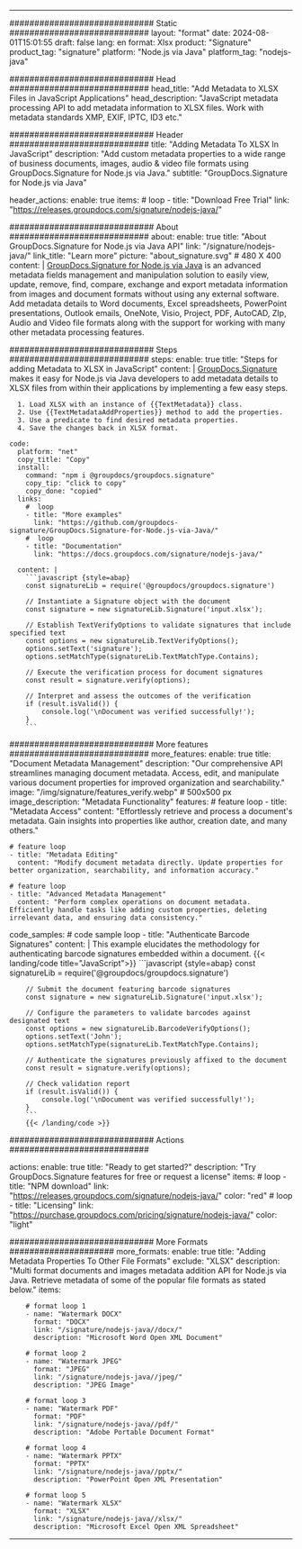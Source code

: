 



---
############################# Static ############################
layout: "format"
date:  2024-08-01T15:01:55
draft: false
lang: en
format: Xlsx
product: "Signature"
product_tag: "signature"
platform: "Node.js via Java"
platform_tag: "nodejs-java"

############################# Head ############################
head_title: "Add Metadata to XLSX Files in JavaScript Applications"
head_description: "JavaScript metadata processing API to add metadata information to XLSX files. Work with metadata standards XMP, EXIF, IPTC, ID3 etc."

############################# Header ############################
title: "Adding Metadata To XLSX In JavaScript" 
description: "Add custom metadata properties to a wide range of business documents, images, audio & video file formats using GroupDocs.Signature for Node.js via Java."
subtitle: "GroupDocs.Signature for Node.js via Java" 

header_actions:
  enable: true
  items:
    #  loop
    - title: "Download Free Trial"
      link: "https://releases.groupdocs.com/signature/nodejs-java/"
      
############################# About ############################
about:
    enable: true
    title: "About GroupDocs.Signature for Node.js via Java API"
    link: "/signature/nodejs-java/"
    link_title: "Learn more"
    picture: "about_signature.svg" # 480 X 400
    content: |
       [GroupDocs.Signature for Node.js via Java](/signature/nodejs-java/) is an advanced metadata fields management and manipulation solution to easily view, update, remove, find, compare, exchange and export metadata information from images and document formats without using any external software. Add metadata details to Word documents, Excel spreadsheets, PowerPoint presentations, Outlook emails, OneNote, Visio, Project, PDF, AutoCAD, ZIp, Audio and Video file formats along with the support for working with many other metadata processing features.

############################# Steps ############################
steps:
    enable: true
    title: "Steps for adding Metadata to XLSX in JavaScript"
    content: |
      [GroupDocs.Signature](/signature/nodejs-java/) makes it easy for Node.js via Java developers to add metadata details to XLSX files from within their applications by implementing a few easy steps.
      
      1. Load XLSX with an instance of {{TextMetadata}} class.
      2. Use {{TextMetadataAddProperties}} method to add the properties.
      3. Use a predicate to find desired metadata properties.
      4. Save the changes back in XLSX format.
   
    code:
      platform: "net"
      copy_title: "Copy"
      install:
        command: "npm i @groupdocs/groupdocs.signature"
        copy_tip: "click to copy"
        copy_done: "copied"
      links:
        #  loop
        - title: "More examples"
          link: "https://github.com/groupdocs-signature/GroupDocs.Signature-for-Node.js-via-Java/"
        #  loop
        - title: "Documentation"
          link: "https://docs.groupdocs.com/signature/nodejs-java/"
          
      content: |
        ```javascript {style=abap}
        const signatureLib = require('@groupdocs/groupdocs.signature')

        // Instantiate a Signature object with the document
        const signature = new signatureLib.Signature('input.xlsx');

        // Establish TextVerifyOptions to validate signatures that include specified text
        const options = new signatureLib.TextVerifyOptions();
        options.setText('signature');
        options.setMatchType(signatureLib.TextMatchType.Contains);

        // Execute the verification process for document signatures
        const result = signature.verify(options);

        // Interpret and assess the outcomes of the verification
        if (result.isValid()) {
            console.log('\nDocument was verified successfully!');
        }
        ```            

############################# More features ############################
more_features:
  enable: true
  title: "Document Metadata Management"
  description: "Our comprehensive API streamlines managing document metadata. Access, edit, and manipulate various document properties for improved organization and searchability."
  image: "/img/signature/features_verify.webp" # 500x500 px
  image_description: "Metadata Functionality"
  features:
    # feature loop
    - title: "Metadata Access"
      content: "Effortlessly retrieve and process a document's metadata. Gain insights into properties like author, creation date, and many others."

    # feature loop
    - title: "Metadata Editing"
      content: "Modify document metadata directly. Update properties for better organization, searchability, and information accuracy."

    # feature loop
    - title: "Advanced Metadata Management"
      content: "Perform complex operations on document metadata. Efficiently handle tasks like adding custom properties, deleting irrelevant data, and ensuring data consistency."
      
  code_samples:
    # code sample loop
    - title: "Authenticate Barcode Signatures"
      content: |
        This example elucidates the methodology for authenticating barcode signatures embedded within a document.
        {{< landing/code title="JavaScript">}}
        ```javascript {style=abap}
        const signatureLib = require('@groupdocs/groupdocs.signature')
        
        // Submit the document featuring barcode signatures
        const signature = new signatureLib.Signature('input.xlsx');

        // Configure the parameters to validate barcodes against designated text
        const options = new signatureLib.BarcodeVerifyOptions();
        options.setText('John');
        options.setMatchType(signatureLib.TextMatchType.Contains);

        // Authenticate the signatures previously affixed to the document
        const result = signature.verify(options);

        // Check validation report
        if (result.isValid()) {
            console.log('\nDocument was verified successfully!');
        }
        ```
        {{< /landing/code >}}


############################# Actions ############################

actions:
  enable: true
  title: "Ready to get started?"
  description: "Try GroupDocs.Signature features for free or request a license"
  items:
    #  loop
    - title: "NPM download"
      link: "https://releases.groupdocs.com/signature/nodejs-java/"
      color: "red"
        #  loop
    - title: "Licensing"
      link: "https://purchase.groupdocs.com/pricing/signature/nodejs-java/"
      color: "light"


############################# More Formats #####################
more_formats:
    enable: true
    title: "Adding Metadata Properties To Other File Formats"
    exclude: "XLSX"
    description: "Multi format documents and images metadata addition API for Node.js via Java. Retrieve metadata of some of the popular file formats as stated below."
    items: 
          
        # format loop 1
        - name: "Watermark DOCX"
          format: "DOCX"
          link: "/signature/nodejs-java//docx/"
          description: "Microsoft Word Open XML Document"
          
        # format loop 2
        - name: "Watermark JPEG"
          format: "JPEG"
          link: "/signature/nodejs-java//jpeg/"
          description: "JPEG Image"
          
        # format loop 3
        - name: "Watermark PDF"
          format: "PDF"
          link: "/signature/nodejs-java//pdf/"
          description: "Adobe Portable Document Format"
          
        # format loop 4
        - name: "Watermark PPTX"
          format: "PPTX"
          link: "/signature/nodejs-java//pptx/"
          description: "PowerPoint Open XML Presentation"
          
        # format loop 5
        - name: "Watermark XLSX"
          format: "XLSX"
          link: "/signature/nodejs-java//xlsx/"
          description: "Microsoft Excel Open XML Spreadsheet"


          

---